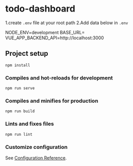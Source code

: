 # todo-dashboard


1.create `.env` file at your root path
2.Add data below in `.env`  

NODE_ENV=development
BASE_URL=
VUE_APP_BACKEND_API=http://localhost:3000


## Project setup
```
npm install
```

### Compiles and hot-reloads for development
```
npm run serve
```

### Compiles and minifies for production
```
npm run build
```

### Lints and fixes files
```
npm run lint
```

### Customize configuration
See [Configuration Reference](https://cli.vuejs.org/config/).
